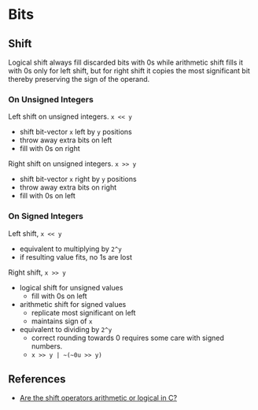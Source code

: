 # Bits

## Shift
Logical shift always fill discarded bits with 0s while arithmetic shift fills it with
0s only for left shift, but for right shift it copies the most significant bit 
thereby preserving the sign of the operand.

### On Unsigned Integers

Left shift on unsigned integers. ```x << y```
* shift bit-vector ```x``` left by ```y``` positions
* throw away extra bits on left
* fill with 0s on right

Right shift on unsigned integers. ```x >> y```
* shift bit-vector ```x``` right by ```y``` positions
* throw away extra bits on right
* fill with 0s on left

### On Signed Integers

Left shift, ```x << y```
* equivalent to multiplying by ```2^y```
* if resulting value fits, no 1s are lost

Right shift, ```x >> y```
* logical shift for unsigned values
	* fill with 0s on left
* arithmetic shift for signed values
	* replicate most significant on left
	* maintains sign of ```x```
* equivalent to dividing by ```2^y```
	* correct rounding towards 0 requires some care with signed numbers.
	* ```x >> y | ~(~0u >> y)```


## References
* [Are the shift operators arithmetic or logical in C?](https://stackoverflow.com/questions/7622/are-the-shift-operators-arithmetic-or-logical-in-c)
